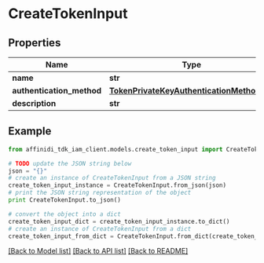 # CreateTokenInput

## Properties

| Name                      | Type                                                                                    | Description | Notes      |
| ------------------------- | --------------------------------------------------------------------------------------- | ----------- | ---------- |
| **name**                  | **str**                                                                                 |             |
| **authentication_method** | [**TokenPrivateKeyAuthenticationMethodDto**](TokenPrivateKeyAuthenticationMethodDto.md) |             |
| **description**           | **str**                                                                                 |             | [optional] |

## Example

```python
from affinidi_tdk_iam_client.models.create_token_input import CreateTokenInput

# TODO update the JSON string below
json = "{}"
# create an instance of CreateTokenInput from a JSON string
create_token_input_instance = CreateTokenInput.from_json(json)
# print the JSON string representation of the object
print CreateTokenInput.to_json()

# convert the object into a dict
create_token_input_dict = create_token_input_instance.to_dict()
# create an instance of CreateTokenInput from a dict
create_token_input_from_dict = CreateTokenInput.from_dict(create_token_input_dict)
```

[[Back to Model list]](../README.md#documentation-for-models) [[Back to API list]](../README.md#documentation-for-api-endpoints) [[Back to README]](../README.md)
